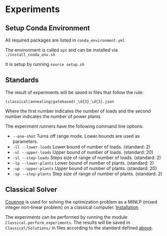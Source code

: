 # Experiments

## Setup Conda Environment

All required packages are listed in `conda_environment.yml`

The environment is called `opt` and can be installed via `./install_conda_env.sh`

It is setup by running `source setup.sh`

## Standards

The result of experiments will be saved in files that follow the rule:

`(classical|annealing|gatebased)_\d{3}_\d{3}.json`

Where the first number indicates the number of loads and the second number indicates the number of power plants.

The experiment runners have the following command line options:
- `--one-shot` Turns off range mode. Lower bounds are used as parameters.
- `-ll --lower-loads` Lower bound of number of loads. (standard: 2)
- `-ul --upper-loads` Upper bound of number of loads. (standard: 20)
- `-sl --step-loads` Steps size of range of number of loads. (standard: 2)
- `-lp --lower-plants` Lower bound of number of plants. (standard: 2)
- `-up --upper-plants` Upper bound of number of plants. (standard: 20)
- `-sp --step-plants` Step size of range of number of plants. (standard: 2)

## Classical Solver

[Couenne](https://projects.coin-or.org/Couenne) is used for solving the optimization problem as
a MINLP (mixed integer non-linear problem) on a classical computer.
[Installation](Classical/COIN-OR/README.md)

The experiments can be performed by running the module `Classical.perform_experiments`.
The results will be saved in `Classical/Solutions/` in files according to the standard defined [above](#Standards).
